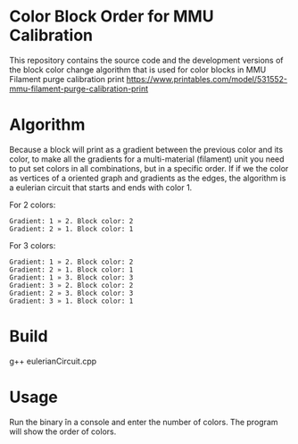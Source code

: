 # Color Block Order for MMU Calibration

This repository contains the source code and the development versions of the block color change algorithm that is used for color blocks in MMU Filament purge calibration print https://www.printables.com/model/531552-mmu-filament-purge-calibration-print


# Algorithm

Because a block will print as a gradient between the previous color and its color, to make all the gradients for a multi-material (filament) unit you need to put set colors in all combinations, but in a specific order. If if we the color as vertices of a oriented graph and gradients as the edges, the algorithm is a eulerian circuit that starts and ends with color 1.

For 2 colors:

    Gradient: 1 » 2. Block color: 2
    Gradient: 2 » 1. Block color: 1

For 3 colors:

    Gradient: 1 » 2. Block color: 2
    Gradient: 2 » 1. Block color: 1
    Gradient: 1 » 3. Block color: 3
    Gradient: 3 » 2. Block color: 2
    Gradient: 2 » 3. Block color: 3
    Gradient: 3 » 1. Block color: 1

    
# Build
g++ eulerianCircuit.cpp

# Usage

Run the binary în a console and enter the number of colors. The program will show the order of colors.
